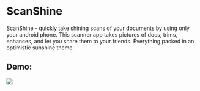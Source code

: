 # ScanShine
ScanShine - quickly take shining scans of your documents by using only your android phone. This scanner app takes pictures of docs, trims, enhances, and let you share them to your friends. Everything packed in an optimistic sunshine theme.

## Demo:

![](demo/yakao.gif)
